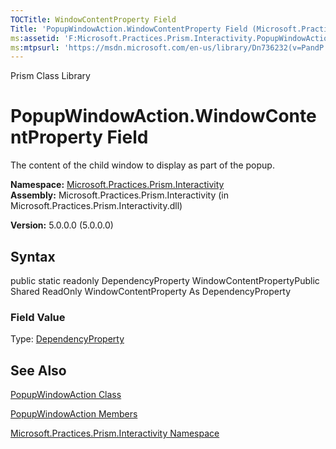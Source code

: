 ```yaml
---
TOCTitle: WindowContentProperty Field
Title: 'PopupWindowAction.WindowContentProperty Field (Microsoft.Practices.Prism.Interactivity)'
ms:assetid: 'F:Microsoft.Practices.Prism.Interactivity.PopupWindowAction.WindowContentProperty'
ms:mtpsurl: 'https://msdn.microsoft.com/en-us/library/Dn736232(v=PandP.50)'
---
```


Prism Class Library

PopupWindowAction.WindowContentProperty Field
=================================================

The content of the child window to display as part of the popup.

**Namespace:** [Microsoft.Practices.Prism.Interactivity](https://msdn.microsoft.com/n:microsoft.practices.prism.interactivity)
**Assembly:** Microsoft.Practices.Prism.Interactivity (in Microsoft.Practices.Prism.Interactivity.dll)

**Version:** 5.0.0.0 (5.0.0.0)

## Syntax


<span id="syntaxToggle"></span>public static readonly DependencyProperty WindowContentPropertyPublic Shared ReadOnly WindowContentProperty As DependencyProperty
### Field Value

Type: [DependencyProperty](http://msdn2.microsoft.com/en-us/library/ms589318)

See Also
--------


[PopupWindowAction Class](https://msdn.microsoft.com/t:microsoft.practices.prism.interactivity.popupwindowaction)

[PopupWindowAction Members](https://msdn.microsoft.com/allmembers.t:microsoft.practices.prism.interactivity.popupwindowaction)

[Microsoft.Practices.Prism.Interactivity Namespace](https://msdn.microsoft.com/n:microsoft.practices.prism.interactivity)
